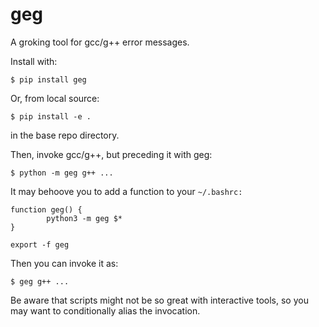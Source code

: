 # geg

A groking tool for gcc/g++ error messages.

Install with:

`$ pip install geg`

Or, from local source:

`$ pip install -e .`

in the base repo directory.

Then, invoke gcc/g++, but preceding it with geg:

`$ python -m geg g++ ...`

It may behoove you to add a function to your `~/.bashrc:`

    function geg() {
            python3 -m geg $*
    }

    export -f geg


Then you can invoke it as:

`$ geg g++ ...`

Be aware that scripts might not be so great with interactive tools, so you may want to conditionally alias the invocation.
